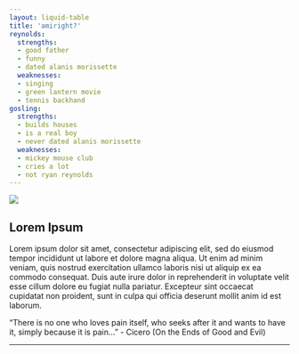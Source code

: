 ```yaml
---
layout: liquid-table
title: 'amiright?'
reynolds:
  strengths:
  - good father
  - funny
  - dated alanis morissette
  weaknesses: 
  - singing
  - green lantern movie
  - tennis backhand 
gosling:
  strengths: 
  - builds houses
  - is a real boy
  - never dated alanis morissette
  weaknesses: 
  - mickey mouse club
  - cries a lot
  - not ryan reynolds
---
```





![](https://avidsoccer.github.io/beautiful-jekyll-asu/assets/img/ryan-v-ryan.jpg)  


## Lorem Ipsum

Lorem ipsum dolor sit amet, consectetur adipiscing elit, sed do eiusmod tempor incididunt ut labore et dolore magna aliqua. Ut enim ad minim veniam, quis nostrud exercitation ullamco laboris nisi ut aliquip ex ea commodo consequat. Duis aute irure dolor in reprehenderit in voluptate velit esse cillum dolore eu fugiat nulla pariatur. Excepteur sint occaecat cupidatat non proident, sunt in culpa qui officia deserunt mollit anim id est laborum.

“There is no one who loves pain itself, who seeks after it and wants to have it, simply because it is pain…” - Cicero (On the Ends of Good and Evil)

<a href="https://github.com/DS4PS/barebones-jekyll/blob/master/_layouts/liquid-table.html" target = "_blank"> 
          
</a>

<hr>